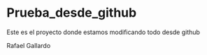 # Prueba_desde_github
Este es el proyecto donde estamos modificando todo desde github

Rafael Gallardo
